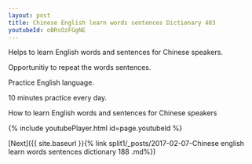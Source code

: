 ```yaml
---
layout: post
title: Chinese English learn words sentences Dictionary 403 
youtubeId: oBRsOzFGgNE
---
```

 
 
Helps to learn English words and sentences for Chinese speakers.

Opportunitiy to repeat the words sentences. 

Practice English language. 
 
10 minutes practice every day. 
 
How to learn English words and sentences for Chinese speakers 
 
{% include youtubePlayer.html id=page.youtubeId %}
 
 
[Next]({{ site.baseurl }}{% link  split1/_posts/2017-02-07-Chinese english learn words sentences dictionary 188 .md%})
 
